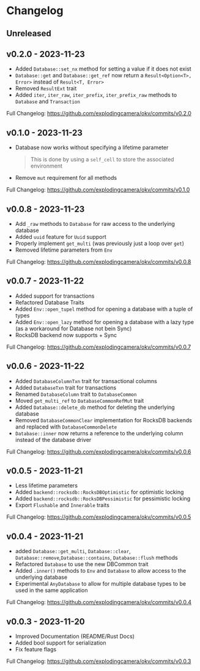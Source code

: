 # Changelog

## Unreleased

## v0.2.0 - 2023-11-23

* Added `Database::set_nx` method for setting a value if it does not exist
* `Database::get` and `Database::get_ref` now return a `Result<Option<T>, Error>` instead of `Result<T, Error>`
* Removed `ResultExt` trait
* Added `iter`, `iter_raw`, `iter_prefix`, `iter_prefix_raw` methods to `Database` and `Transaction`

Full Changelog: https://github.com/explodingcamera/okv/commits/v0.2.0

## v0.1.0 - 2023-11-23 

* Database now works without specifying a lifetime parameter
  > This is done by using a `self_cell` to store the associated environment
* Remove `mut` requirement for all methods

Full Changelog: https://github.com/explodingcamera/okv/commits/v0.1.0

## v0.0.8 - 2023-11-23

* Add `_raw` methods to `Database` for raw access to the underlying database
* Added `uuid` feature for `Uuid` support
* Properly implement `get_multi` (was previously just a loop over `get`)
* Removed lifetime parameters from `Env`

Full Changelog: https://github.com/explodingcamera/okv/commits/v0.0.8

## v0.0.7 - 2023-11-22

* Added support for transactions
* Refactored Database Traits
* Added `Env::open_tupel` method for opening a database with a tuple of types
* Added `Env::open_lazy` method for opening a database with a lazy type (as a workaround for Database not bein Sync)
* RocksDB backend now supports + Sync

Full Changelog: https://github.com/explodingcamera/okv/commits/v0.0.7

## v0.0.6 - 2023-11-22

* Added `DatabaseColumnTxn` trait for transactional columns
* Added `DatabaseTxn` trait for transactions
* Renamed `DatabaseColumn` trait to `DatabaseCommon`
* Moved `get_multi_ref` to `DatabaseCommonRefMut` trait
* Added `Database::delete_db` method for deleting the underlying database
* Removed `DatabaseCommonClear` implementation for RocksDB backends and replaced with `DatabaseCommonDelete`
* `Database::inner` now returns a reference to the underlying column instead of the database driver

Full Changelog: https://github.com/explodingcamera/okv/commits/v0.0.6

## v0.0.5 - 2023-11-21

* Less lifetime parameters
* Added `backend::rocksdb::RocksDBOptimistic` for optimistic locking
* Added `backend::rocksdb::RocksDBPessimistic` for pessimistic locking
* Export `Flushable` and `Innerable` traits

Full Changelog: https://github.com/explodingcamera/okv/commits/v0.0.5

## v0.0.4 - 2023-11-21

* added `Database::get_multi`, `Database::clear`, `Database::remove`,`Database::contains`, `Database::flush` methods
* Refactored `Database` to use the new DBCommon trait
* Added `.inner()` methods to `Env` and `Database` to allow access to the underlying database
* Experimental `AnyDatabase` to allow for multiple database types to be used in the same application 

Full Changelog: https://github.com/explodingcamera/okv/commits/v0.0.4

## v0.0.3 - 2023-11-20

* Improved Documentation (README/Rust Docs)
* Added bool support for serialization
* Fix feature flags

Full Changelog: https://github.com/explodingcamera/okv/commits/v0.0.3